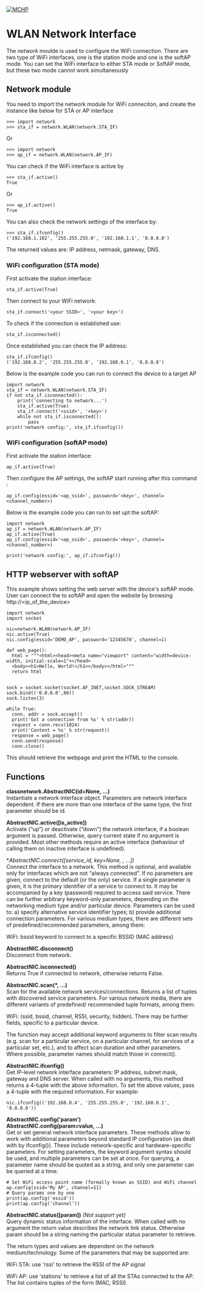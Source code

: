 

[![MCHP](https://www.microchip.com/ResourcePackages/Microchip/assets/dist/images/logo.png)](https://www.microchip.com)

# WLAN Network Interface
The *network* moulde is used to configure the WiFi connection. There are two type of WiFi interfaces, one is the station mode and one is the softAP mode. You can set the WiFi interface to either STA mode or SoftAP mode, but these two mode cannot work simultaneously 

## Network module
You need to import the network module for WiFi conneciton, and create the instance like below for STA or AP interface 
```
>>> import network 
>>> sta_if = network.WLAN(network.STA_IF)
```
Or 
```
>>> import network 
>>> ap_if = network.WLAN(network.AP_IF)
```

You can check if the WiFi interface is active by 
```
>>> sta_if.active()
True
```

Or

```
>>> ap_if.active()
True
```

You can also check the network settings of the interface by:

```
>>> sta_if.ifconfig()
('192.168.1.102', '255.255.255.0', '192.168.1.1', '8.8.8.8')
```
The returned values are: IP address, netmask, gateway, DNS.


### WiFi configuration (STA mode)

First activate the station interface:

```
sta_if.active(True)
```

Then connect to your WiFi network:
```
sta_if.connect('<your SSID>', '<your key>')
```

To check if the connection is established use:
```
sta_if.isconnected()
```

Once established you can check the IP address:
```
sta_if.ifconfig()
('192.168.0.2', '255.255.255.0', '192.168.0.1', '8.8.8.8')
```

Below is the example code you can run to connect the device to a target AP
```
import network
sta_if = network.WLAN(network.STA_IF)
if not sta_if.isconnected():
    print('connecting to network...')
    sta_if.active(True)
    sta_if.connect('<ssid>', '<key>')
    while not sta_if.isconnected():
        pass
print('network config:', sta_if.ifconfig())

```

### WiFi configuration (softAP mode)

First activate the station interface:

```
ap_if.active(True)
```

Then configure the AP settings, the softAP start running after this command :
```
ap_if.config(essid='<ap_ssid>', password='<key>', channel=<channel_number>)
```

Below is the example code you can run to set upt the softAP:
```
import network
ap_if = network.WLAN(network.AP_IF)
ap_if.active(True)
ap_if.config(essid='<ap_ssid>', password='<key>', channel=<channel_number>)

print('network config:', ap_if.ifconfig())

```


## HTTP webserver with softAP

This example shows setting the web server with the device's softAP mode. User can connect the to softAP and open the website by browsing http://<ip_of_the_device> 
```
import network
import socket

nic=network.WLAN(network.AP_IF)
nic.active(True)
nic.config(essid='DEMO_AP', password='12345678', channel=1)

def web_page():
  html = """<html><head><meta name="viewport" content="width=device-width, initial-scale=1"></head>
  <body><h1>Hello, World!</h1></body></html>"""
  return html


sock = socket.socket(socket.AF_INET,socket.SOCK_STREAM)
sock.bind(('0.0.0.0',80))
sock.listen(3)

while True:
  conn, addr = sock.accept()
  print('Got a connection from %s' % str(addr))
  request = conn.recv(1024)
  print('Content = %s' % str(request))
  response = web_page()
  conn.send(response)
  conn.close()

```

This should retrieve the webpage and print the HTML to the console.

## Functions

**classnetwork.AbstractNIC(id=None, ...)**  
Instantiate a network interface object. Parameters are network interface dependent. If there are more than one interface of the same type, the first parameter should be id.

**AbstractNIC.active([is_active])**  
Activate (“up”) or deactivate (“down”) the network interface, if a boolean argument is passed. Otherwise, query current state if no argument is provided. Most other methods require an active interface (behaviour of calling them on inactive interface is undefined).

**AbstractNIC.connect([service_id, key=None, *, ...])**  
Connect the interface to a network. This method is optional, and available only for interfaces which are not “always connected”. If no parameters are given, connect to the default (or the only) service. If a single parameter is given, it is the primary identifier of a service to connect to. It may be accompanied by a key (password) required to access said service. There can be further arbitrary keyword-only parameters, depending on the networking medium type and/or particular device. Parameters can be used to: a) specify alternative service identifier types; b) provide additional connection parameters. For various medium types, there are different sets of predefined/recommended parameters, among them:

WiFi: bssid keyword to connect to a specific BSSID (MAC address)

**AbstractNIC.disconnect()**  
Disconnect from network.

**AbstractNIC.isconnected()**  
Returns True if connected to network, otherwise returns False.

**AbstractNIC.scan(*, ...)**  
Scan for the available network services/connections. Returns a list of tuples with discovered service parameters. For various network media, there are different variants of predefined/ recommended tuple formats, among them:

WiFi: (ssid, bssid, channel, RSSI, security, hidden). There may be further fields, specific to a particular device.

The function may accept additional keyword arguments to filter scan results (e.g. scan for a particular service, on a particular channel, for services of a particular set, etc.), and to affect scan duration and other parameters. Where possible, parameter names should match those in connect().


**AbstractNIC.ifconfig()**  
Get IP-level network interface parameters: IP address, subnet mask, gateway and DNS server. When called with no arguments, this method returns a 4-tuple with the above information. To set the above values, pass a 4-tuple with the required information. For example:
```
nic.ifconfig(('192.168.0.4', '255.255.255.0', '192.168.0.1', '8.8.8.8'))
```
**AbstractNIC.config('param')**  
**AbstractNIC.config(param=value, ...)**  
Get or set general network interface parameters. These methods allow to work with additional parameters beyond standard IP configuration (as dealt with by ifconfig()). These include network-specific and hardware-specific parameters. For setting parameters, the keyword argument syntax should be used, and multiple parameters can be set at once. For querying, a parameter name should be quoted as a string, and only one parameter can be queried at a time:
```
# Set WiFi access point name (formally known as SSID) and WiFi channel
ap.config(ssid='My AP', channel=11)
# Query params one by one
print(ap.config('essid'))
print(ap.config('channel'))
```

**AbstractNIC.status([param])**  *(Not support yet)*  
Query dynamic status information of the interface. When called with no argument the return value describes the network link status. Otherwise param should be a string naming the particular status parameter to retrieve.

The return types and values are dependent on the network medium/technology. Some of the parameters that may be supported are:

WiFi STA: use 'rssi' to retrieve the RSSI of the AP signal

WiFi AP: use 'stations' to retrieve a list of all the STAs connected to the AP. The list contains tuples of the form (MAC, RSSI).
